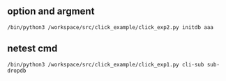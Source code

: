 ## option and argment 

```
/bin/python3 /workspace/src/click_example/click_exp2.py initdb aaa
```

## netest cmd 

```
/bin/python3 /workspace/src/click_example/click_exp1.py cli-sub sub-dropdb
```
